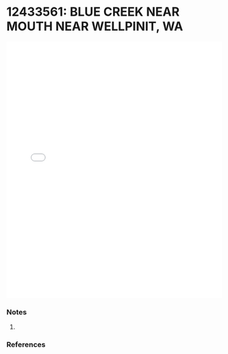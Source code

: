 # 12433561: BLUE CREEK NEAR MOUTH NEAR WELLPINIT, WA

<iframe src="/distribution_estimation/_static/stations/12433561_fdc.html" width="100%" height="600" frameborder="0"></iframe>

### Notes
1. 

### References

